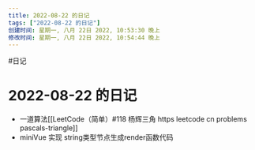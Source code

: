 ```yaml
---
title: 2022-08-22 的日记
tags: ["2022-08-22 的日记"]
创建时间: 星期一, 八月 22日 2022, 10:53:30 晚上
修改时间: 星期一, 八月 22日 2022, 10:54:44 晚上
---
```

#日记

# 2022-08-22 的日记

- 一道算法[[LeetCode（简单）#118 杨辉三角 https leetcode cn problems pascals-triangle]]
- miniVue 实现 string类型节点生成render函数代码